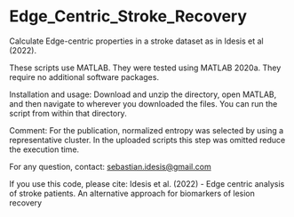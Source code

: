 # Edge_Centric_Stroke_Recovery

Calculate Edge-centric properties in a stroke dataset as in Idesis et al (2022).

These scripts use MATLAB. They were tested using MATLAB 2020a. They require no additional software packages.

Installation and usage:
Download and unzip the directory, open MATLAB, and then navigate to wherever you downloaded the files. You can run the script from within that directory.

Comment: For the publication, normalized entropy was selected by using a representative cluster. In the uploaded scripts this step was omitted reduce the execution time.

For any question, contact: sebastian.idesis@gmail.com

If you use this code, please cite: Idesis et al. (2022) - Edge centric analysis of stroke patients. An alternative approach for biomarkers of lesion recovery
